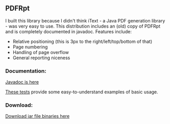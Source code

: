 ## PDFRpt

I built this library because I didn't think iText - a Java PDF generation library - was very easy to use. This distribution includes an (old) copy of PDFRpt and is completely documented in javadoc. Features include:

* Relative positioning (this is 3px to the right/left/top/bottom of that)
* Page numbering
* Handling of page overflow
* General reporting niceness

### Documentation:
[Javadoc is here](https://zaboople.github.io/javadoc/pdfrpt/overview-summary.html)

[These tests](./tree/master/java/org/tmotte/pdfrpt/test/report) provide some easy-to-understand examples of basic usage.

### Download:
[Download jar file binaries here](https://zaboople.github.io/downloads/pdfrpt.1.0.1.zip)

